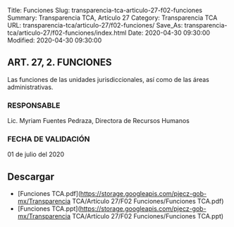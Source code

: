 Title: Funciones
Slug: transparencia-tca-articulo-27-f02-funciones
Summary: Transparencia TCA, Artículo 27
Category: Transparencia TCA
URL: transparencia-tca/articulo-27/f02-funciones/
Save_As: transparencia-tca/articulo-27/f02-funciones/index.html
Date: 2020-04-30 09:30:00
Modified: 2020-04-30 09:30:00


## ART. 27, 2. FUNCIONES

Las funciones de las unidades jurisdiccionales, así como de las áreas administrativas.

### RESPONSABLE

Lic. Myriam Fuentes Pedraza, Directora de Recursos Humanos

### FECHA DE VALIDACIÓN

01 de julio del 2020


## Descargar


* [Funciones TCA.pdf](https://storage.googleapis.com/pjecz-gob-mx/Transparencia TCA/Artículo 27/F02 Funciones/Funciones TCA.pdf)
* [Funciones TCA.ppt](https://storage.googleapis.com/pjecz-gob-mx/Transparencia TCA/Artículo 27/F02 Funciones/Funciones TCA.ppt)


